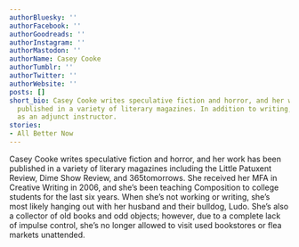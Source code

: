 ```yaml
---
authorBluesky: ''
authorFacebook: ''
authorGoodreads: ''
authorInstagram: ''
authorMastodon: ''
authorName: Casey Cooke
authorTumblr: ''
authorTwitter: ''
authorWebsite: ''
posts: []
short_bio: Casey Cooke writes speculative fiction and horror, and her work has been
  published in a variety of literary magazines. In addition to writing, she works
  as an adjunct instructor.
stories:
- All Better Now
---
```


Casey Cooke writes speculative fiction and horror, and her work has been published in a variety of literary magazines including the Little Patuxent Review, Dime Show Review, and 365tomorrows. She received her MFA in Creative Writing in 2006, and she’s been teaching Composition to college students for the last six years. When she’s not working or writing, she’s most likely hanging out with her husband and their bulldog, Ludo. She’s also a collector of old books and odd objects; however, due to a complete lack of impulse control, she’s no longer allowed to visit used bookstores or flea markets unattended.
